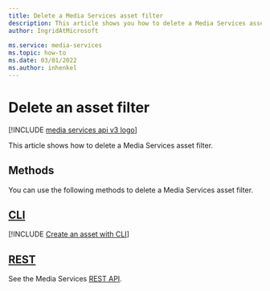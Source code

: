```yaml
---
title: Delete a Media Services asset filter
description: This article shows you how to delete a Media Services asset filter.
author: IngridAtMicrosoft
 
ms.service: media-services
ms.topic: how-to
ms.date: 03/01/2022
ms.author: inhenkel
---
```


# Delete an asset filter

[!INCLUDE [media services api v3 logo](./includes/v3-hr.md)]

This article shows how to delete a Media Services asset filter.

## Methods

You can use the following methods to delete a Media Services asset filter.

## [CLI](#tab/cli/)

[!INCLUDE [Create an asset with CLI](./includes/task-delete-asset-filter-cli.md)]

## [REST](#tab/rest/)

See the Media Services [REST API](/rest/api/media/asset-filters/delete).

